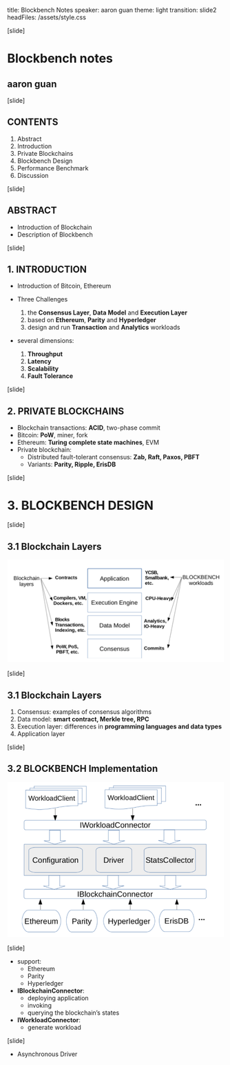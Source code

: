 title: Blockbench Notes
speaker: aaron guan
theme: light
transition: slide2
headFiles: /assets/style.css

[slide]

# Blockbench notes
## aaron guan

[slide]

## CONTENTS

1. Abstract
2. Introduction
3. Private Blockchains
4. Blockbench Design
5. Performance Benchmark
6. Discussion

[slide]

## ABSTRACT

- Introduction of Blockchain
- Description of Blockbench

[slide]

## 1. INTRODUCTION

- Introduction of Bitcoin, Ethereum
- Three Challenges

	1. the **Consensus Layer**, **Data Model** and **Execution Layer**
	2. based on **Ethereum**, **Parity** and **Hyperledger**
	3. design and run **Transaction** and **Analytics** workloads
- several dimensions: 

	1. **Throughput**
	2. **Latency**
	3. **Scalability**
	4. **Fault Tolerance**

[slide]

## 2. PRIVATE BLOCKCHAINS

- Blockchain transactions: **ACID**, two-phase commit
- Bitcoin: **PoW**, miner, fork
- Ethereum: **Turing complete state machines**, EVM
- Private blockchain: 
	- Distributed fault-tolerant consensus: **Zab, Raft, Paxos, PBFT**
	- Variants: **Parity, Ripple, ErisDB**

[slide]

# 3. BLOCKBENCH DESIGN

[slide]

## 3.1 Blockchain Layers

![](/assets/Blockbench/Figure3.png)

[slide]

## 3.1 Blockchain Layers

1. Consensus: examples of consensus algorithms
2. Data model: **smart contract, Merkle tree, RPC**
3. Execution layer: differences in **programming languages and data types**
4. Application layer

[slide]

## 3.2 BLOCKBENCH Implementation

![](/assets/Blockbench/Figure4.png)

[slide]

- support: 
	- Ethereum
	- Parity
	- Hyperledger
- **IBlockchainConnector**: 
	- deploying application
	- invoking
	- querying the blockchain’s states
- **IWorkloadConnector**:
	- generate workload

[slide]

- Asynchronous Driver
